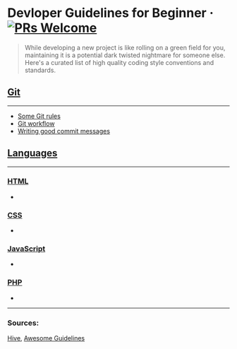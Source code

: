 # Devloper Guidelines for Beginner &middot; [![PRs Welcome](https://img.shields.io/badge/PRs-welcome-brightgreen.svg?style=flat-square)](http://makeapullrequest.com)
> While developing a new project is like rolling on a green field for you, maintaining it is a potential dark twisted nightmare for someone else.
Here's a curated list of high quality coding style conventions and standards.

## [Git](git/Readme.md)
---
- [Some Git rules](git/Readme.md)
- [Git workflow](git/Readme.md)
- [Writing good commit messages](git/Readme.md#commit-message-format)

## [Languages](lang/Readme.md)
---
### [HTML](lang/html/Readme.md)
-

### [CSS](lang/css/Readme.md)
- 

### [JavaScript](lang/javascript/Readme.md)
-

### [PHP](lang/php/Readme.md)
- 

---
### Sources:
[Hive](https://github.com/wearehive/project-guidelines),
[Awesome Guidelines](https://github.com/Kristories/awesome-guidelines)